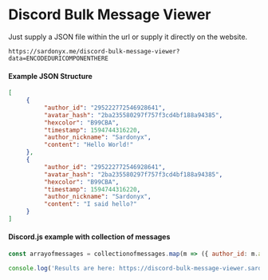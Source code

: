 # Discord Bulk Message Viewer
Just supply a JSON file within the url or supply it directly on the website.

```
https://sardonyx.me/discord-bulk-message-viewer?data=ENCODEDURICOMPONENTHERE
```

#### Example JSON Structure
```json
[
     {
          "author_id": "295222772546928641",
          "avatar_hash": "2ba235580297f757f3cd4bf188a94385",
          "hexcolor": "B99CBA",
          "timestamp": 1594744316220,
          "author_nickname": "Sardonyx",
          "content": "Hello World!"
     },
     {
          "author_id": "295222772546928641",
          "avatar_hash": "2ba235580297f757f3cd4bf188a94385",
          "hexcolor": "B99CBA",
          "timestamp": 1594744316220,
          "author_nickname": "Sardonyx",
          "content": "I said hello?"
     }
]
```

#### Discord.js example with collection of messages
```javascript
const arrayofmessages = collectionofmessages.map(m => ({ author_id: m.author.id,avatar_hash: m.author.avatar, hexcolor: m.member.displayHexColor, timestamp: m.createdTimestamp, author_nickame: m.member.nickname || m.author.username, content: m.content }))

console.log('Results are here: https://discord-bulk-message-viewer.sardonyx.me?data=' + encodeURIComponent(JSON.stringify(arrayofmessages)))
```

